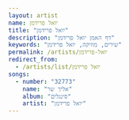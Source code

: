 ```yaml
---
layout: artist
name: יואל פרידמן
title: "יואל פרידמן"
description: "דף האמן יואל פרידמן"
keywords: "שירים, מוזיקה, יואל פרידמן"
permalink: /artists/יואל-פרידמן
redirect_from:
  - /artists/list/יואל פרידמן
songs:
  - number: "32773"
    name: "אליך שר"
    album: "סינגלים"
    artist: "יואל פרידמן"
---
```

